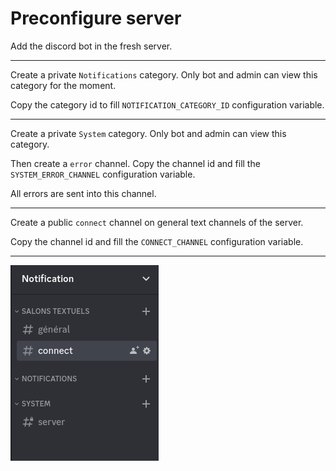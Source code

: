 # Preconfigure server

Add the discord bot in the fresh server.

---

Create a private `Notifications` category. Only bot and admin can view this category for the moment.

Copy the category id to fill `NOTIFICATION_CATEGORY_ID` configuration variable.

---

Create a private `System` category. Only bot and admin can view this category.

Then create a `error` channel. Copy the channel id and fill the `SYSTEM_ERROR_CHANNEL` configuration variable.

All errors are sent into this channel.

---

Create a public `connect` channel on general text channels of the server.

Copy the channel id and fill the `CONNECT_CHANNEL` configuration variable.

---

![CreateBot](https://github.com/Fimeo/ETNA-Notification/blob/main/doc/img/serverOverview.png)
